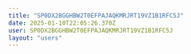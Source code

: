 ```yaml
---
title: "SP0DX2BGGHBW2T0EFPAJAQKMRJRT19VZ1B1RFC5J"
date: 2025-01-10T22:05:26.370Z
user: SP0DX2BGGHBW2T0EFPAJAQKMRJRT19VZ1B1RFC5J
layout: "users"
---
```

    